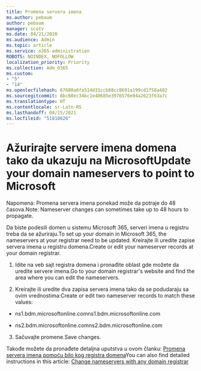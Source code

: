 ```yaml
---
title: Promena servera imena
ms.author: pebaum
author: pebaum
manager: scotv
ms.date: 04/21/2020
ms.audience: Admin
ms.topic: article
ms.service: o365-administration
ROBOTS: NOINDEX, NOFOLLOW
localization_priority: Priority
ms.collection: Adm_O365
ms.custom:
- "5"
- "14"
ms.openlocfilehash: 67680a6fa514d31ccb88cc8691a199cd1f58a402
ms.sourcegitcommit: 8bc60ec34bc1e40685e3976576e04a2623f63a7c
ms.translationtype: HT
ms.contentlocale: sr-Latn-RS
ms.lasthandoff: 04/15/2021
ms.locfileid: "51818626"
---
```

# <a name="update-your-domain-nameservers-to-point-to-microsoft"></a><span data-ttu-id="dd6ce-102">Ažurirajte servere imena domena tako da ukazuju na Microsoft</span><span class="sxs-lookup"><span data-stu-id="dd6ce-102">Update your domain nameservers to point to Microsoft</span></span>

<span data-ttu-id="dd6ce-103">Napomena: Promena servera imena ponekad može da potraje do 48 časova.</span><span class="sxs-lookup"><span data-stu-id="dd6ce-103">Note: Nameserver changes can sometimes take up to 48 hours to propagate.</span></span>
  
<span data-ttu-id="dd6ce-104">Da biste podesili domen u sistemu Microsoft 365, serveri imena u registru treba da se ažuriraju.</span><span class="sxs-lookup"><span data-stu-id="dd6ce-104">To set up your domain in Microsoft 365, the nameservers at your registrar need to be updated.</span></span> <span data-ttu-id="dd6ce-105">Kreirajte ili uredite zapise servera imena u registru domena.</span><span class="sxs-lookup"><span data-stu-id="dd6ce-105">Create or edit your nameserver records at your domain registrar.</span></span>
  
1. <span data-ttu-id="dd6ce-106">Idite na veb sajt registra domena i pronađite oblast gde možete da uredite servere imena.</span><span class="sxs-lookup"><span data-stu-id="dd6ce-106">Go to your domain registrar's website and find the area where you can edit the nameservers.</span></span>
  
2. <span data-ttu-id="dd6ce-107">Kreirajte ili uredite dva zapisa servera imena tako da se podudaraju sa ovim vrednostima:</span><span class="sxs-lookup"><span data-stu-id="dd6ce-107">Create or edit two nameserver records to match these values:</span></span>

  - <span data-ttu-id="dd6ce-108">ns1.bdm.microsoftonline.com</span><span class="sxs-lookup"><span data-stu-id="dd6ce-108">ns1.bdm.microsoftonline.com</span></span>

  - <span data-ttu-id="dd6ce-109">ns2.bdm.microsoftonline.com</span><span class="sxs-lookup"><span data-stu-id="dd6ce-109">ns2.bdm.microsoftonline.com</span></span>

3. <span data-ttu-id="dd6ce-110">Sačuvajte promene.</span><span class="sxs-lookup"><span data-stu-id="dd6ce-110">Save changes.</span></span>

<span data-ttu-id="dd6ce-111">Takođe možete da pronađete detaljna uputstva u ovom članku: [Promena servera imena pomoću bilo kog registra domena](https://docs.microsoft.com/microsoft-365/admin/get-help-with-domains/change-nameservers-at-any-domain-registrar)</span><span class="sxs-lookup"><span data-stu-id="dd6ce-111">You can also find detailed instructions in this article: [Change nameservers with any domain registrar](https://docs.microsoft.com/microsoft-365/admin/get-help-with-domains/change-nameservers-at-any-domain-registrar)</span></span>
  